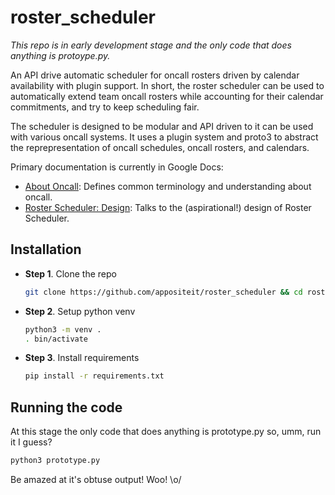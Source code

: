 # roster_scheduler
*This repo is in early development stage and the only code that does anything is protoype.py.*

An API drive automatic scheduler for oncall rosters driven by calendar availability with plugin support. In short, the roster scheduler can be used to automatically extend team oncall rosters while accounting for their calendar commitments, and try to keep scheduling fair.

The scheduler is designed to be modular and API driven to it can be used with various oncall systems. It uses a plugin system and proto3 to abstract the reprepresentation of oncall schedules, oncall rosters, and calendars.


Primary documentation is currently in Google Docs:
  * [About Oncall](https://docs.google.com/document/d/1SUsvL6WDW4biHvgOXOQ2mAizNZH3fHxX-fPDVGVqPzA/edit): Defines common terminology and understanding about oncall.
  * [Roster Scheduler: Design](https://docs.google.com/document/d/1AMKQMk0FwxEhip2SAQ6koP641tM7PdnRlvyfDwEhS64/edit#heading=h.1xxcmzzihtwz): Talks to the (aspirational!) design of Roster Scheduler.

## Installation

- **Step 1**. Clone the repo
   ```sh
   git clone https://github.com/appositeit/roster_scheduler && cd roster_scheduler
    ```
- **Step 2**. Setup python venv
  ```sh
  python3 -m venv .
  . bin/activate
  ```
- **Step 3**. Install requirements
    ```sh
    pip install -r requirements.txt
    ```
## Running the code

At this stage the only code that does anything is prototype.py so, umm, run it I guess?
```sh
python3 prototype.py
```

Be amazed at it's obtuse output! Woo! \o/
